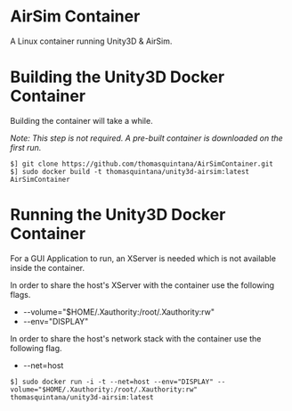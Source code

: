 AirSim Container
================

A Linux container running Unity3D & AirSim.

# Building the Unity3D Docker Container

Building the container will take a while.

*Note: This step is not required. A pre-built container is downloaded on the first run.*

```
$] git clone https://github.com/thomasquintana/AirSimContainer.git
$] sudo docker build -t thomasquintana/unity3d-airsim:latest AirSimContainer
```

# Running the Unity3D Docker Container

For a GUI Application to run, an XServer is needed which is not available inside the container.

In order to share the host's XServer with the container use the following flags.

 - --volume="$HOME/.Xauthority:/root/.Xauthority:rw"
 - --env="DISPLAY"

In order to share the host's network stack with the container use the following flag.
 - --net=host

```
$] sudo docker run -i -t --net=host --env="DISPLAY" --volume="$HOME/.Xauthority:/root/.Xauthority:rw" thomasquintana/unity3d-airsim:latest
```
